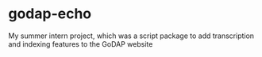 # godap-echo
My summer intern project, which was a script package to add transcription and indexing features to the GoDAP website
